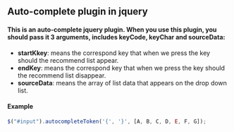 ## Auto-complete plugin in jquery

#### This is an auto-complete jquery plugin. When you use this plugin, you should pass it 3 arguments, includes keyCode, keyChar and sourceData:
* **startKkey**: means the correspond key that when we press the key should the recommend list appear.
* **endKey**: means the correspond key that when we press the key should the recommend list disappear.
* **sourceData**: means the array of list data that appears on the drop down list.
#### Example
```js
$("#input").autocompleteToken('{', '}', [A, B, C, D, E, F, G]);
```
